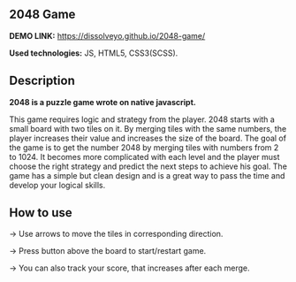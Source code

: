 ## 2048 Game

**DEMO LINK:** https://dissolveyo.github.io/2048-game/

**Used technologies:** JS, HTML5, CSS3(SCSS).

## Description
**2048 is a puzzle game wrote on native javascript.**

This game requires logic and strategy from the player. 2048 starts with a small board with two tiles on it. By merging tiles with the same numbers, the player increases their value and increases the size of the board. The goal of the game is to get the number 2048 by merging tiles with numbers from 2 to 1024. It becomes more complicated with each level and the player must choose the right strategy and predict the next steps to achieve his goal. The game has a simple but clean design and is a great way to pass the time and develop your logical skills.

## How to use

-> Use arrows to move the tiles in corresponding direction.

-> Press button above the board to start/restart game.

-> You can also track your score, that increases after each merge.
